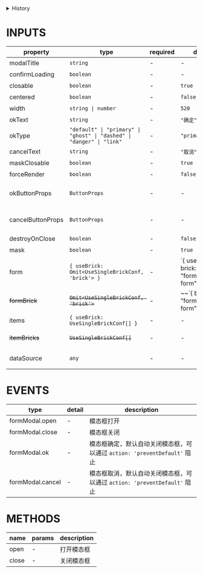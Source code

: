 [//]: # "atom-bricks/form-input/form-modal.ts"

<details>
<summary>History</summary>

| Version | Change                      |
| ------- | --------------------------- |
| 1.94.0  | 新增构件 `forms.form-modal` |
| 1.95.0  | 新增属性 `dataSource`       |
| 1.98.0  | 新增属性 `form`、`items`    |

</details>

# INPUTS

| property          | type                                                                  | required | default                                                                              | description                                                                |
| ----------------- | --------------------------------------------------------------------- | -------- | ------------------------------------------------------------------------------------ | -------------------------------------------------------------------------- |
| modalTitle        | `string`                                                              | -        | -                                                                                    | 模态框标题                                                                 |
| confirmLoading    | `boolean`                                                             | -        | -                                                                                    | 确定按钮 loading                                                           |
| closable          | `boolean`                                                             | -        | `true`                                                                               | 是否显示右上角的关闭按钮                                                   |
| centered          | `boolean`                                                             | -        | `false`                                                                              | 垂直居中展示模态框                                                         |
| width             | `string \| number`                                                    | -        | `520`                                                                                | 模态框宽度                                                                 |
| okText            | `string`                                                              | -        | `"确定"`                                                                             | 确认按钮文字                                                               |
| okType            | `"default" \| "primary" \| "ghost" \| "dashed" \| "danger" \| "link"` | -        | `"primary"`                                                                          | 确认按钮类型                                                               |
| cancelText        | `string`                                                              | -        | `"取消"`                                                                             | 取消按钮文字                                                               |
| maskClosable      | `boolean`                                                             | -        | `true`                                                                               | 点击蒙层是否允许关闭                                                       |
| forceRender       | `boolean`                                                             | -        | `false`                                                                              | 强制渲染模态框                                                             |
| okButtonProps     | `ButtonProps`                                                         | -        | -                                                                                    | 确认按钮 props，详细属性参见 <https://3x.ant.design/components/button-cn/> |
| cancelButtonProps | `ButtonProps`                                                         | -        | -                                                                                    | 取消按钮 props，详细属性参见 <https://3x.ant.design/components/button-cn/> |
| destroyOnClose    | `boolean`                                                             | -        | `false`                                                                              | 关闭时销毁模态框里的子元素                                                 |
| mask              | `boolean`                                                             | -        | `true`                                                                               | 是否展示遮罩                                                               |
| form              | `{ useBrick: Omit<UseSingleBrickConf, 'brick'> }`                     | -        | `{ useBrick: { brick: "forms.general-form" | properties: { layout: "vertical" } } }` | 表单构件配置                                                               |
| ~~formBrick~~     | ~~`Omit<UseSingleBrickConf, 'brick'>`~~                               | -        | ~~`{ brick: "forms.general-form" | properties: { layout: "vertical" } }`~~           | ~~表单构件配置~~（已废弃，请使用 `form` 属性）                             |
| items             | `{ useBrick: UseSingleBrickConf[] }`                                  | -        | -                                                                                    | 表单构件的 items 插槽的构件配置                                            |
| ~~itemBricks~~    | ~~`UseSingleBrickConf[]`~~                                            | -        | -                                                                                    | ~~表单构件的 items 插槽的构件配置~~（已废弃，请使用 `items` 属性）         |
| dataSource        | `any`                                                                 | -        | -                                                                                    | 用于 `formBrick` 和 `itemBricks` 的 `transform` 的 `DATA` 上下文           |

# EVENTS

| type             | detail | description                                                              |
| ---------------- | ------ | ------------------------------------------------------------------------ |
| formModal.open   | -      | 模态框打开                                                               |
| formModal.close  | -      | 模态框关闭                                                               |
| formModal.ok     | -      | 模态框确定，默认自动关闭模态框，可以通过 `action: 'preventDefault'` 阻止 |
| formModal.cancel | -      | 模态框取消，默认自动关闭模态框，可以通过 `action: 'preventDefault'` 阻止 |

# METHODS

| name  | params | description |
| ----- | ------ | ----------- |
| open  | -      | 打开模态框  |
| close | -      | 关闭模态框  |
